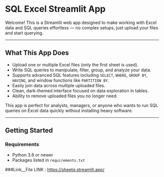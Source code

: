 # SQL Excel Streamlit App

Welcome! This is a Streamlit web app designed to make working with Excel data and SQL queries effortless — no complex setups, just upload your files and start querying.

---

## What This App Does

- Upload one or multiple Excel files (only the first sheet is used).
- Write SQL queries to manipulate, filter, group, and analyze your data.
- Supports advanced SQL features including `SELECT`, `WHERE`, `GROUP BY`, `HAVING`, and window functions like `PARTITION BY`.
- Easily join data across multiple uploaded files.
- Clean, dark-themed interface focused on data exploration in tables.
- Ability to remove uploaded files you no longer need.

This app is perfect for analysts, managers, or anyone who wants to run SQL queries on Excel data quickly without installing heavy software.

---

## Getting Started

### Requirements

- Python 3.8 or newer  
- Packages listed in `requirements.txt`

###Link__File
LINK : https://sheetq.streamlit.app/


